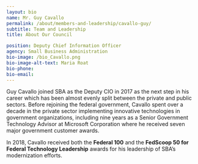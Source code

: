 ```yaml
---
layout: bio
name: Mr. Guy Cavallo
permalink: /about/members-and-leadership/cavallo-guy/
subtitle: Team and Leadership
title: About Our Council

position: Deputy Chief Information Officer
agency: Small Business Administration
bio-image: /bio_Cavallo.png
bio-image-alt-text: Maria Roat
bio-phone:
bio-email:
---
```

Guy Cavallo joined SBA as the Deputy CIO in 2017 as the next step in his
career which has been almost evenly split between the private and public
sectors. Before rejoining the federal government, Cavallo spent over a
decade in the private sector implementing innovative technologies in
government organizations, including nine years as a Senior Government
Technology Advisor at Microsoft Corporation where he received seven major
government customer awards.

In 2018, Cavallo received both the <strong>Federal 100</strong> and the <strong>FedScoop 50 for Federal Technology
Leadership</strong> awards for his leadership of SBA’s modernization efforts.
